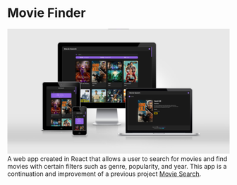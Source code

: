 # Movie Finder
![Website Preview](background.png)
A web app created in React that allows a user to search for movies and find movies with certain filters such as genre, popularity, and year. This app is a continuation and improvement of a previous project [Movie Search](https://github.com/seyon123/Movie-Search).